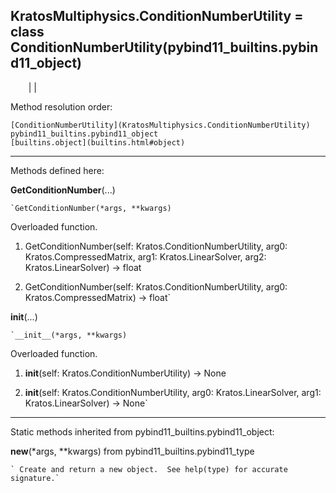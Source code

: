   
**KratosMultiphysics.ConditionNumberUtility** = class
ConditionNumberUtility(pybind11_builtins.pybind11_object)  
---  
`    `|   |

Method resolution order:

    [ConditionNumberUtility](KratosMultiphysics.ConditionNumberUtility)
    pybind11_builtins.pybind11_object
    [builtins.object](builtins.html#object)

* * *

Methods defined here:  

**GetConditionNumber**(...)

    `GetConditionNumber(*args, **kwargs)  
Overloaded  function.  
  
1. GetConditionNumber(self: Kratos.ConditionNumberUtility, arg0: Kratos.CompressedMatrix, arg1: Kratos.LinearSolver, arg2: Kratos.LinearSolver) -> float  
  
2. GetConditionNumber(self: Kratos.ConditionNumberUtility, arg0: Kratos.CompressedMatrix) -> float`

**__init__**(...)

    `__init__(*args, **kwargs)  
Overloaded  function.  
  
1. __init__(self: Kratos.ConditionNumberUtility) -> None  
  
2. __init__(self: Kratos.ConditionNumberUtility, arg0: Kratos.LinearSolver, arg1: Kratos.LinearSolver) -> None`

* * *

Static methods inherited from pybind11_builtins.pybind11_object:  

**__new__**(*args, **kwargs) from pybind11_builtins.pybind11_type

    ` Create and return a new object.  See help(type) for accurate signature.`

